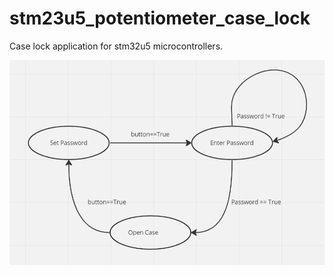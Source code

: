 # stm23u5_potentiometer_case_lock
Case lock application for stm32u5 microcontrollers.

![FSM Scheme](/img/scheme.png "FSM Scheme")
